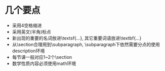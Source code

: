 # 几个要点 #

  * 采用4空格缩进
  * 采用英文(半角)标点
  * 新出现的重要的名词放进\textsf{...}, 其它重要词语放进\textbf{...}
  * 从\section合理用到\subparagraph, \subparagraph下依然需要分点的使用description环境
  * 每节课一般对应1~2个\section
  * 数学性质内容必须使用math环境